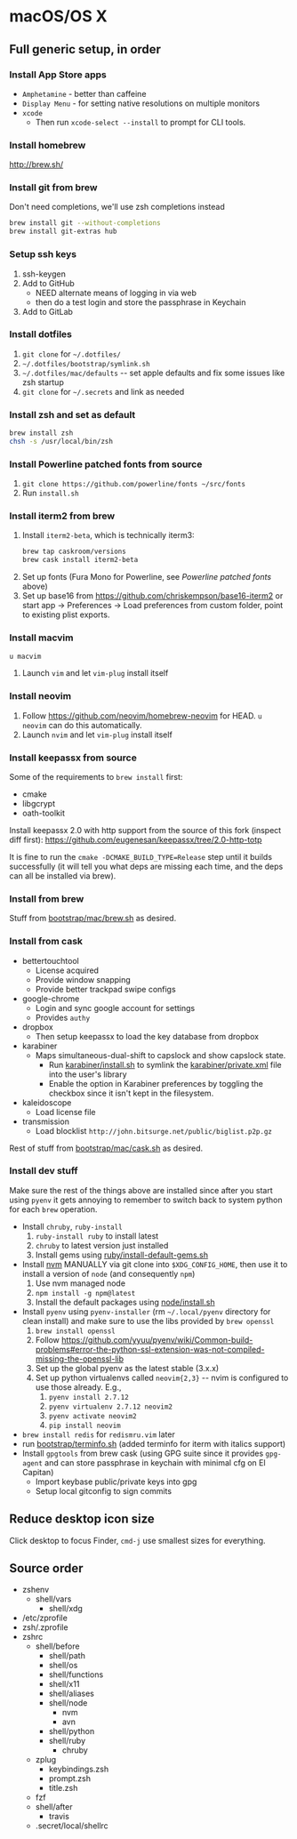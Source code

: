 # macOS/OS X

## Full generic setup, in order

### Install App Store apps

- `Amphetamine` - better than caffeine
- `Display Menu` - for setting native resolutions on multiple monitors
- `xcode`
    - Then run `xcode-select --install` to prompt for CLI tools.

### Install homebrew

http://brew.sh/

### Install git from brew

Don't need completions, we'll use zsh completions instead

```bash
brew install git --without-completions
brew install git-extras hub
```

### Setup ssh keys

1. ssh-keygen
1. Add to GitHub
    - NEED alternate means of logging in via web
    - then do a test login and store the passphrase in Keychain
1. Add to GitLab

### Install dotfiles

1. `git clone` for `~/.dotfiles/`
1. `~/.dotfiles/bootstrap/symlink.sh`
1. `~/.dotfiles/mac/defaults` -- set apple defaults and fix some issues like
   zsh startup
1. `git clone` for `~/.secrets` and link as needed

### Install zsh and set as default

```bash
brew install zsh
chsh -s /usr/local/bin/zsh
```

### Install Powerline patched fonts from source

1. `git clone https://github.com/powerline/fonts ~/src/fonts`
1. Run `install.sh`

### Install iterm2 from brew

1. Install `iterm2-beta`, which is technically iterm3:
    ```bash
    brew tap caskroom/versions
    brew cask install iterm2-beta
    ```
1. Set up fonts (Fura Mono for Powerline, see _Powerline patched fonts_ above)
1. Set up base16 from <https://github.com/chriskempson/base16-iterm2> or
   start app -> Preferences -> Load preferences from custom folder, point to
   existing plist exports.

### Install macvim

```bash
u macvim
```

1. Launch `vim` and let `vim-plug` install itself

### Install neovim

1. Follow <https://github.com/neovim/homebrew-neovim> for HEAD. `u neovim` can
   do this automatically.
1. Launch `nvim` and let `vim-plug` install itself

### Install keepassx from source

Some of the requirements to `brew install` first:

- cmake
- libgcrypt
- oath-toolkit

Install keepassx 2.0 with http support from the source of this fork (inspect
diff first):
<https://github.com/eugenesan/keepassx/tree/2.0-http-totp>

It is fine to run the `cmake -DCMAKE_BUILD_TYPE=Release` step until it builds
successfully (it will tell you what deps are missing each time, and the deps
can all be installed via brew).

### Install from brew

Stuff from [bootstrap/mac/brew.sh](../bootstrap/mac/brew.sh) as desired.

### Install from cask

- bettertouchtool
    - License acquired
    - Provide window snapping
    - Provide better trackpad swipe configs
- google-chrome
    - Login and sync google account for settings
    - Provides `authy`
- dropbox
    - Then setup keepassx to load the key database from dropbox
- karabiner
    - Maps simultaneous-dual-shift to capslock and show capslock state.
        - Run [karabiner/install.sh](karabiner/install.sh) to symlink
          the [karabiner/private.xml](karabiner/private.xml) file into the
          user's library
        - Enable the option in Karabiner preferences by toggling the checkbox
          since it isn't kept in the filesystem.
- kaleidoscope
    - Load license file
- transmission
    - Load blocklist `http://john.bitsurge.net/public/biglist.p2p.gz`

Rest of stuff from [bootstrap/mac/cask.sh](../bootstrap/mac/cask.sh) as desired.

### Install dev stuff

Make sure the rest of the things above are installed since after you start using
`pyenv` it gets annoying to remember to switch back to system python for each
`brew` operation.

- Install `chruby`, `ruby-install`
    1. `ruby-install ruby` to install latest
    1. `chruby` to latest version just installed
    1. Install gems using
       [ruby/install-default-gems.sh](../ruby/install-default-gems.sh)
- Install [nvm](https://github.com/creationix/nvm) MANUALLY via git clone into
  `$XDG_CONFIG_HOME`, then use it to install a version of `node` (and
  consequently `npm`)
    1. Use nvm managed node
    1. `npm install -g npm@latest`
    1. Install the default packages using [node/install.sh](../node/install.sh)
- Install `pyenv` using `pyenv-installer` (rm `~/.local/pyenv` directory for
  clean install) and make sure to use the libs provided by `brew openssl`
    1. `brew install openssl`
    1. Follow <https://github.com/yyuu/pyenv/wiki/Common-build-problems#error-the-python-ssl-extension-was-not-compiled-missing-the-openssl-lib>
    1. Set up the global pyenv as the latest stable (3.x.x)
    1. Set up python virtualenvs called `neovim{2,3}` -- nvim is configured to
       use those already. E.g.,
        1. `pyenv install 2.7.12`
        1. `pyenv virtualenv 2.7.12 neovim2`
        1. `pyenv activate neovim2`
        1. `pip install neovim`
- `brew install redis` for `redismru.vim` later
- run [bootstrap/terminfo.sh](../bootstrap/terminfo.sh) (added terminfo for iterm with italics support)
- Install `gpgtools` from brew cask (using GPG suite since it provides
  `gpg-agent` and can store passphrase in keychain with minimal cfg on
  El Capitan)
    - Import keybase public/private keys into gpg
    - Setup local gitconfig to sign commits

## Reduce desktop icon size

Click desktop to focus Finder, `cmd-j` use smallest sizes for everything.

## Source order

- zshenv
    - shell/vars
        - shell/xdg
- /etc/zprofile
- zsh/.zprofile
- zshrc
    - shell/before
        - shell/path
        - shell/os
        - shell/functions
        - shell/x11
        - shell/aliases
        - shell/node
            - nvm
            - avn
        - shell/python
        - shell/ruby
            - chruby
    - zplug
        - keybindings.zsh
        - prompt.zsh
        - title.zsh
    - fzf
    - shell/after
        - travis
    - .secret/local/shellrc

